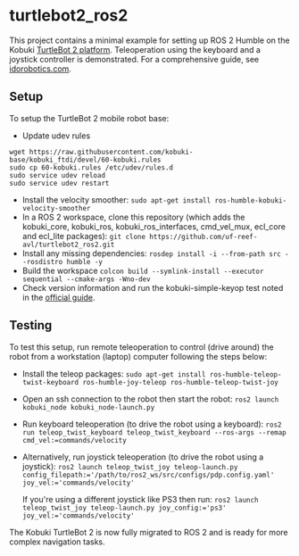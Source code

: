 # turtlebot2_ros2
This project contains a minimal example for setting up ROS 2 Humble on the Kobuki [TurtleBot 2 platform](https://www.turtlebot.com/). Teleoperation using the keyboard and a joystick controller is demonstrated. 
For a comprehensive guide, see [idorobotics.com](https://idorobotics.com/2024/02/20/ros2-on-kobuki-turtlebot/).
## Setup
To setup the TurtleBot 2 mobile robot base:
- Update udev rules
```
wget https://raw.githubusercontent.com/kobuki-base/kobuki_ftdi/devel/60-kobuki.rules
sudo cp 60-kobuki.rules /etc/udev/rules.d
sudo service udev reload
sudo service udev restart
```
- Install the velocity smoother:
```sudo apt-get install ros-humble-kobuki-velocity-smoother```
- In a ROS 2 workspace, clone this repository (which adds the kobuki_core, kobuki_ros, kobuki_ros_interfaces, cmd_vel_mux, ecl_core and ecl_lite packages):
```git clone https://github.com/uf-reef-avl/turtlebot2_ros2.git```
- Install any missing dependencies:
```rosdep install -i --from-path src --rosdistro humble -y```
- Build the workspace
```colcon build --symlink-install --executor sequential --cmake-args -Wno-dev```
- Check version information and run the kobuki-simple-keyop test noted in the [official guide](https://kobuki.readthedocs.io/en/release-1.0.x/software.html).
 ## Testing
 To test this setup, run remote teleoperation to control (drive around) the robot from a workstation (laptop) computer following the steps below:
 - Install the teleop packages:
 ```sudo apt-get install ros-humble-teleop-twist-keyboard ros-humble-joy-teleop ros-humble-teleop-twist-joy```
 - Open an ssh connection to the robot then start the robot:
 ```ros2 launch kobuki_node kobuki_node-launch.py```
 - Run keyboard teleoperation (to drive the robot using a keyboard):
 ```ros2 run teleop_twist_keyboard teleop_twist_keyboard --ros-args --remap cmd_vel:=commands/velocity```
 - Alternatively, run joystick teleoperation (to drive the robot using a joystick):
 ```ros2 launch teleop_twist_joy teleop-launch.py config_filepath:='/path/to/ros2_ws/src/configs/pdp.config.yaml' joy_vel:='commands/velocity'```

   If you're using a different joystick like PS3 then run:
```ros2 launch teleop_twist_joy teleop-launch.py joy_config:='ps3' joy_vel:='commands/velocity'```

The Kobuki TurtleBot 2 is now fully migrated to ROS 2 and is ready for more complex navigation tasks. 
